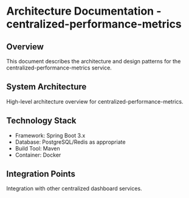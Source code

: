 # Architecture Documentation - centralized-performance-metrics

## Overview
This document describes the architecture and design patterns for the centralized-performance-metrics service.

## System Architecture
High-level architecture overview for centralized-performance-metrics.

## Technology Stack
- Framework: Spring Boot 3.x
- Database: PostgreSQL/Redis as appropriate
- Build Tool: Maven
- Container: Docker

## Integration Points
Integration with other centralized dashboard services.
